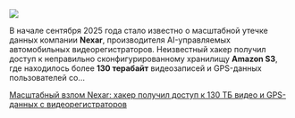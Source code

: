 <!--2025-09-06 14:08:12-->
<div class="yb">
  <div class="rss habr"><img src="https://habrastorage.org/getpro/habr/upload_files/01f/50e/c06/01f50ec06ea4d526bc96294c1d351d83.jpg" /><p>В начале сентября 2025 года стало известно о масштабной утечке данных компании <strong>Nexar</strong>, производителя AI-управляемых автомобильных видеорегистраторов. Неизвестный хакер получил доступ к неправильно сконфигурированному хранилищу <strong>Amazon S3</strong>, где находилось более <strong>130 терабайт</strong> видеозаписей и GPS-данных пользователей со... <p class="titl"><a href="https://habr.com/ru/news/944588/?utm_source=habrahabr&utm_medium=rss&utm_campaign=944588">Масштабный взлом Nexar: хакер получил доступ к 130 ТБ видео и GPS-данных с видеорегистраторов</a></p></div>
</div>
